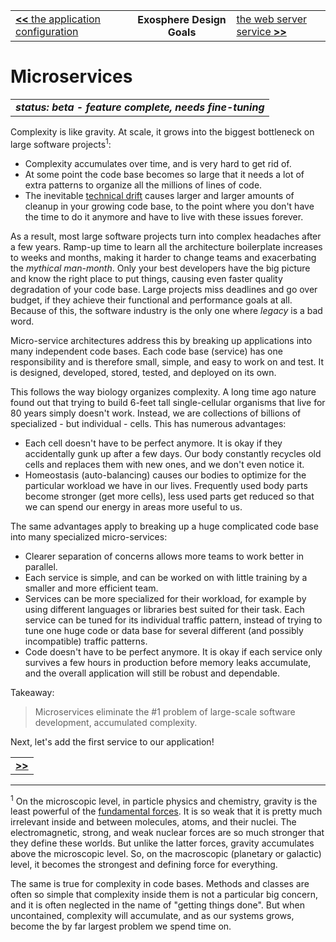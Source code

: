 <table>
  <tr>
    <td><a href="03_app_config.md"><b>&lt;&lt;</b> the application configuration </a></td>
    <th>Exosphere Design Goals</th>
    <td><a href="05_web_server.md">the web server service <b>&gt;&gt;</b></a></td>
  </tr>
</table>


# Microservices

<table>
  <tr>
    <td>
      <b><i>
      status: beta - feature complete, needs fine-tuning
      </i></b>
    </td>
  </tr>
</table>

Complexity is like gravity.
At scale,
it grows into the biggest bottleneck
on large software projects<sup>1</sup>:
* Complexity accumulates over time, and is very hard to get rid of.
* At some point the code base becomes so large
  that it needs a lot of extra patterns to organize all the millions of lines of code.
* The inevitable
  [technical drift](http://blog.codeclimate.com/blog/2013/12/19/are-you-experiencing-technical-drift/)
  causes larger and larger amounts of cleanup in your growing code base,
  to the point where you don't have the time to do it anymore
  and have to live with these issues forever.

As a result,
most large software projects turn into complex headaches
after a few years.
Ramp-up time to learn all the architecture boilerplate increases to weeks and months,
making it harder to change teams and
exacerbating the _mythical man-month_.
Only your best developers have the big picture
and know the right place to put things,
causing even faster quality degradation of your code base.
Large projects miss deadlines and go over budget,
if they achieve their functional and performance goals at all.
Because of this,
the software industry is the only one where _legacy_ is a bad word.

Micro-service architectures address this
by breaking up applications
into many independent code bases.
Each code base (service) has one responsibility
and is therefore small, simple, and easy to work on and test.
It is designed, developed, stored, tested, and deployed on its own.

This follows the way biology organizes complexity.
A long time ago nature found out that
trying to build 6-feet tall single-cellular organisms
that live for 80 years simply doesn't work.
Instead, we are collections of billions of specialized - but individual - cells.
This has numerous advantages:
* Each cell doesn't have to be perfect anymore.
  It is okay if they accidentally gunk up after a few days.
  Our body constantly recycles old cells and replaces them with new ones,
  and we don't even notice it.
* Homeostasis (auto-balancing) causes our bodies to
  optimize for the particular workload we have in our lives.
  Frequently used body parts become stronger (get more cells),
  less used parts get reduced
  so that we can spend our energy in areas more useful to us.

The same advantages apply to breaking up a huge complicated code base
into many specialized micro-services:
* Clearer separation of concerns allows more teams to work better in parallel.
* Each service is simple, and can be worked on with little training
  by a smaller and more efficient team.
* Services can be more specialized for their workload,
  for example by using different languages or libraries best suited for their task.
  Each service can be tuned for its individual traffic pattern,
  instead of trying to tune one huge code or data base for several different
  (and possibly incompatible) traffic patterns.
* Code doesn't have to be perfect anymore.
  It is okay if each service only survives a few hours in production
  before memory leaks accumulate,
  and the overall application will still be robust and dependable.


Takeaway:
> Microservices eliminate the #1 problem of large-scale software development, accumulated complexity.

Next, let's add the first service to our application!

<table>
  <tr>
    <td><a href="05_web_server.md"><b>&gt;&gt;</b></a></td>
  </tr>
</table>


<hr>

<sup>1</sup>
On the microscopic level,
in particle physics and chemistry,
gravity is the least powerful of the [fundamental forces](https://en.wikipedia.org/wiki/Fundamental_interaction).
It is so weak that it is pretty much irrelevant inside and between molecules, atoms, and their nuclei.
The electromagnetic, strong, and weak nuclear forces are so much stronger
that they define these worlds.
But unlike the latter forces,
gravity accumulates above the microscopic level.
So, on the macroscopic (planetary or galactic) level,
it becomes the strongest and defining force for everything.

The same is true for complexity in code bases.
Methods and classes are often so simple that complexity inside them is not a particular big concern,
and it is often neglected in the name of "getting things done".
But when uncontained,
complexity will accumulate,
and as our systems grows,
become the by far largest problem we spend time on.
